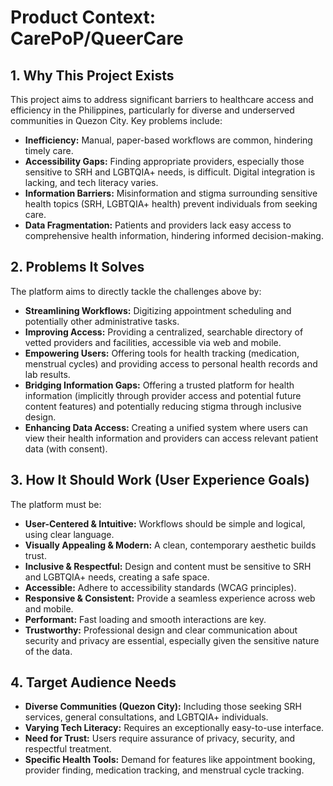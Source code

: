 # Product Context: CarePoP/QueerCare

## 1. Why This Project Exists

This project aims to address significant barriers to healthcare access and efficiency in the Philippines, particularly for diverse and underserved communities in Quezon City. Key problems include:

*   **Inefficiency:** Manual, paper-based workflows are common, hindering timely care.
*   **Accessibility Gaps:** Finding appropriate providers, especially those sensitive to SRH and LGBTQIA+ needs, is difficult. Digital integration is lacking, and tech literacy varies.
*   **Information Barriers:** Misinformation and stigma surrounding sensitive health topics (SRH, LGBTQIA+ health) prevent individuals from seeking care.
*   **Data Fragmentation:** Patients and providers lack easy access to comprehensive health information, hindering informed decision-making.

## 2. Problems It Solves

The platform aims to directly tackle the challenges above by:

*   **Streamlining Workflows:** Digitizing appointment scheduling and potentially other administrative tasks.
*   **Improving Access:** Providing a centralized, searchable directory of vetted providers and facilities, accessible via web and mobile.
*   **Empowering Users:** Offering tools for health tracking (medication, menstrual cycles) and providing access to personal health records and lab results.
*   **Bridging Information Gaps:** Offering a trusted platform for health information (implicitly through provider access and potential future content features) and potentially reducing stigma through inclusive design.
*   **Enhancing Data Access:** Creating a unified system where users can view their health information and providers can access relevant patient data (with consent).

## 3. How It Should Work (User Experience Goals)

The platform must be:

*   **User-Centered & Intuitive:** Workflows should be simple and logical, using clear language.
*   **Visually Appealing & Modern:** A clean, contemporary aesthetic builds trust.
*   **Inclusive & Respectful:** Design and content must be sensitive to SRH and LGBTQIA+ needs, creating a safe space.
*   **Accessible:** Adhere to accessibility standards (WCAG principles).
*   **Responsive & Consistent:** Provide a seamless experience across web and mobile.
*   **Performant:** Fast loading and smooth interactions are key.
*   **Trustworthy:** Professional design and clear communication about security and privacy are essential, especially given the sensitive nature of the data.

## 4. Target Audience Needs

*   **Diverse Communities (Quezon City):** Including those seeking SRH services, general consultations, and LGBTQIA+ individuals.
*   **Varying Tech Literacy:** Requires an exceptionally easy-to-use interface.
*   **Need for Trust:** Users require assurance of privacy, security, and respectful treatment.
*   **Specific Health Tools:** Demand for features like appointment booking, provider finding, medication tracking, and menstrual cycle tracking. 